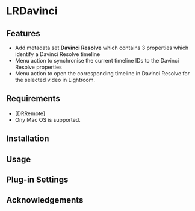 # LRDavinci

## Features
* Add metadata set __Davinci Resolve__ which contains 3 properties which identify a Davinci Resolve timeline
* Menu action to synchronise the current timeline IDs to the Davinci Resolve properties
* Menu action to open the corresponding timeline in Davinci Resolve for the selected video in Lightroom.

## Requirements
* [DRRemote]
* Ony Mac OS is supported.

## Installation

## Usage

## Plug-in Settings

## Acknowledgements

